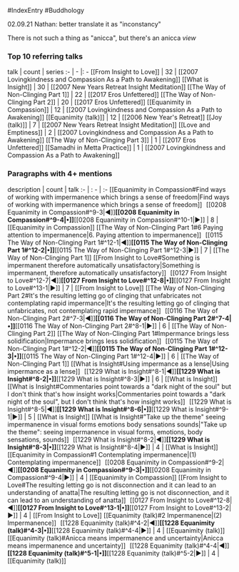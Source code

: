 #IndexEntry #Buddhology

02.09.21 Nathan: better translate it as "inconstancy"

There is not such a thing as "anicca", but there's an anicca _view_

### Top 10 referring talks
talk | count | series
:- | - |: -
[[From Insight to Love]] | 32 | [[2007 Lovingkindness and Compassion As a Path to Awakening]]
[[What is Insight]] | 30 | [[2007 New Years Retreat Insight Meditation]]
[[The Way of Non-Clinging Part 1]] | 22 | [[2017 Eros Unfettered]]
[[The Way of Non-Clinging Part 2]] | 20 | [[2017 Eros Unfettered]]
[[Equanimity in Compassion]] | 12 | [[2007 Lovingkindness and Compassion As a Path to Awakening]]
[[Equanimity (talk)]] | 12 | [[2006 New Year's Retreat]]
[[Joy (talk)]] | 7 | [[2007 New Years Retreat Insight Meditation]]
[[Love and Emptiness]] | 2 | [[2007 Lovingkindness and Compassion As a Path to Awakening]]
[[The Way of Non-Clinging Part 3]] | 1 | [[2017 Eros Unfettered]]
[[Samadhi in Metta Practice]] | 1 | [[2007 Lovingkindness and Compassion As a Path to Awakening]]

### Paragraphs with 4+ mentions
description | count | talk
:- | : - | :-
[[Equanimity in Compassion#Find ways of working with impermanence which brings a sense of freedom\|Find ways of working with impermanence which brings a sense of freedom]] &nbsp;&nbsp;[[0208 Equanimity in Compassion#^9-3\|◀]]**[[0208 Equanimity in Compassion#^9-4\|•]]**[[0208 Equanimity in Compassion#^10-1\|▶]] | 8 | [[Equanimity in Compassion]]
[[The Way of Non-Clinging Part 1#6 Paying attention to impermanence\|6. Paying attention to impermanence]] &nbsp;&nbsp;[[0115 The Way of Non-Clinging Part 1#^12-1\|◀]]**[[0115 The Way of Non-Clinging Part 1#^12-2\|•]]**[[0115 The Way of Non-Clinging Part 1#^12-3\|▶]] | 7 | [[The Way of Non-Clinging Part 1]]
[[From Insight to Love#Something is impermanent therefore automatically unsatisfactory\|Something is impermanent, therefore automatically unsatisfactory]] &nbsp;&nbsp;[[0127 From Insight to Love#^12-7\|◀]]**[[0127 From Insight to Love#^12-8\|•]]**[[0127 From Insight to Love#^13-1\|▶]] | 7 | [[From Insight to Love]]
[[The Way of Non-Clinging Part 2#It's the resulting letting go of clinging that unfabricates not contemplating rapid impermance\|It's the resulting letting go of clinging that unfabricates, not contemplating rapid impermance]] &nbsp;&nbsp;[[0116 The Way of Non-Clinging Part 2#^7-3\|◀]]**[[0116 The Way of Non-Clinging Part 2#^7-4\|•]]**[[0116 The Way of Non-Clinging Part 2#^8-1\|▶]] | 6 | [[The Way of Non-Clinging Part 2]]
[[The Way of Non-Clinging Part 1#Impermance brings less solidification\|Impermance brings less solidification]] &nbsp;&nbsp;[[0115 The Way of Non-Clinging Part 1#^12-2\|◀]]**[[0115 The Way of Non-Clinging Part 1#^12-3\|•]]**[[0115 The Way of Non-Clinging Part 1#^12-4\|▶]] | 6 | [[The Way of Non-Clinging Part 1]]
[[What is Insight#Using impermance as a lense\|Using impermance as a lense]] &nbsp;&nbsp;[[1229 What is Insight#^8-1\|◀]]**[[1229 What is Insight#^8-2\|•]]**[[1229 What is Insight#^8-3\|▶]] | 6 | [[What is Insight]]
[[What is Insight#Commentaries point towards a "dark night of the soul" but I don't think that's how insight works\|Commentaries point towards a "dark night of the soul", but I don't think that's how insight works]] &nbsp;&nbsp;[[1229 What is Insight#^8-5\|◀]]**[[1229 What is Insight#^8-6\|•]]**[[1229 What is Insight#^9-1\|▶]] | 5 | [[What is Insight]]
[[What is Insight#"Take up the theme" seeing impermanence in visual forms emotions body sensations sounds\|"Take up the theme": seeing impermanence in visual forms, emotions, body sensations, sounds]] &nbsp;&nbsp;[[1229 What is Insight#^8-2\|◀]]**[[1229 What is Insight#^8-3\|•]]**[[1229 What is Insight#^8-4\|▶]] | 4 | [[What is Insight]]
[[Equanimity in Compassion#1 Contemplating impermanence\|(1) Contemplating impermanence]] &nbsp;&nbsp;[[0208 Equanimity in Compassion#^9-2\|◀]]**[[0208 Equanimity in Compassion#^9-3\|•]]**[[0208 Equanimity in Compassion#^9-4\|▶]] | 4 | [[Equanimity in Compassion]]
[[From Insight to Love#The resulting letting go is not disconnection and it can lead to an understanding of anatta\|The resulting letting go is not disconnection, and it can lead to an understanding of anatta]] &nbsp;&nbsp;[[0127 From Insight to Love#^12-8\|◀]]**[[0127 From Insight to Love#^13-1\|•]]**[[0127 From Insight to Love#^13-2\|▶]] | 4 | [[From Insight to Love]]
[[Equanimity (talk)#2 Impermanence\|(2) Impermanence]] &nbsp;&nbsp;[[1228 Equanimity (talk)#^4-2\|◀]]**[[1228 Equanimity (talk)#^4-3\|•]]**[[1228 Equanimity (talk)#^4-4\|▶]] | 4 | [[Equanimity (talk)]]
[[Equanimity (talk)#Anicca means impermanence and uncertainty\|Anicca means impermanence and uncertainty]] &nbsp;&nbsp;[[1228 Equanimity (talk)#^4-4\|◀]]**[[1228 Equanimity (talk)#^5-1\|•]]**[[1228 Equanimity (talk)#^5-2\|▶]] | 4 | [[Equanimity (talk)]]

